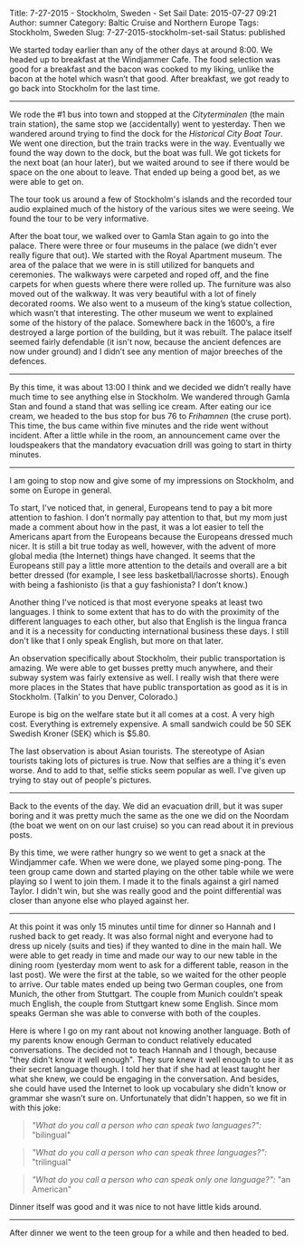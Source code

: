 Title: 7-27-2015 - Stockholm, Sweden - Set Sail
Date: 2015-07-27 09:21
Author: sumner
Category: Baltic Cruise and Northern Europe
Tags: Stockholm, Sweden
Slug: 7-27-2015-stockholm-set-sail
Status: published

We started today earlier than any of the other days at around 8:00. We headed up
to breakfast at the Windjammer Cafe. The food selection was good for a breakfast
and the bacon was cooked to my liking, unlike the bacon at the hotel which
wasn’t that good. After breakfast, we got ready to go back into Stockholm for
the last time.

------------------------------------------------------------------------

We rode the \#1 bus into town and stopped at the *Cityterminalen* (the main
train station), the same stop we (accidentally) went to yesterday.  Then we
wandered around trying to find the dock for the *Historical City Boat Tour*. We
went one direction, but the train tracks were in the way.  Eventually we found
the way down to the dock, but the boat was full. We got tickets for the next
boat (an hour later), but we waited around to see if there would be space on the
one about to leave. That ended up being a good bet, as we were able to get on.

The tour took us around a few of Stockholm's islands and the recorded tour audio
explained much of the history of the various sites we were seeing. We found the
tour to be very informative.

After the boat tour, we walked over to Gamla Stan again to go into the palace.
There were three or four museums in the palace (we didn't ever really figure
that out). We started with the Royal Apartment museum. The area of the palace
that we were in is still utilized for banquets and ceremonies. The walkways were
carpeted and roped off, and the fine carpets for when guests where there were
rolled up. The furniture was also moved out of the walkway. It was very
beautiful with a lot of finely decorated rooms. We also went to a museum of the
king’s statue collection, which wasn’t that interesting. The other museum we
went to explained some of the history of the palace. Somewhere back in the
1600’s, a fire destroyed a large portion of the building, but it was rebuilt.
The palace itself seemed fairly defendable (it isn't now, because the ancient
defences are now under ground) and I didn’t see any mention of major breeches of
the defences.

------------------------------------------------------------------------

By this time, it was about 13:00 I think and we decided we didn’t really have
much time to see anything else in Stockholm. We wandered through Gamla Stan and
found a stand that was selling ice cream. After eating our ice cream, we headed
to the bus stop for bus 76 to *Frihamnen* (the cruse port). This time, the bus
came within five minutes and the ride went without incident. After a little
while in the room, an announcement came over the loudspeakers that the mandatory
evacuation drill was going to start in thirty minutes.

------------------------------------------------------------------------

I am going to stop now and give some of my impressions on Stockholm, and some on
Europe in general.

To start, I've noticed that, in general, Europeans tend to pay a bit more
attention to fashion. I don’t normally pay attention to that, but my mom just
made a comment about how in the past, it was a lot easier to tell the Americans
apart from the Europeans because the Europeans dressed much nicer. It is still a
bit true today as well, however, with the advent of more global media (the
Internet) things have changed. It seems that the Europeans still pay a little
more attention to the details and overall are a bit better dressed (for example,
I see less basketball/lacrosse shorts). Enough with being a fashionisto (is that
a guy fashionista? I don’t know.)

Another thing I've noticed is that most everyone speaks at least two languages.
I think to some extent that has to do with the proximity of the different
languages to each other, but also that English is the lingua franca and it is a
necessity for conducting international business these days. I still don't like
that I only speak English, but more on that later.

An observation specifically about Stockholm, their public transportation is
amazing. We were able to get busses pretty much anywhere, and their subway
system was fairly extensive as well. I really wish that there were more places
in the States that have public transportation as good as it is in Stockholm.
(Talkin’ to you Denver, Colorado.)

Europe is big on the welfare state but it all comes at a cost. A very high cost.
Everything is extremely expensive. A small sandwich could be 50 SEK Swedish
Kroner (SEK) which is \$5.80.

The last observation is about Asian tourists. The stereotype of Asian tourists
taking lots of pictures is true. Now that selfies are a thing it's even worse.
And to add to that, selfie sticks seem popular as well.  I've given up trying to
stay out of people's pictures.

------------------------------------------------------------------------

Back to the events of the day. We did an evacuation drill, but it was super
boring and it was pretty much the same as the one we did on the Noordam (the
boat we went on on our last cruise) so you can read about it in previous posts.

By this time, we were rather hungry so we went to get a snack at the Windjammer
cafe. When we were done, we played some ping-pong. The teen group came down and
started playing on the other table while we were playing so I went to join them.
I made it to the finals against a girl named Taylor. I didn't win, but she was
really good and the point differential was closer than anyone else who played
against her.

------------------------------------------------------------------------

At this point it was only 15 minutes until time for dinner so Hannah and I
rushed back to get ready. It was also formal night and everyone had to dress up
nicely (suits and ties) if they wanted to dine in the main hall. We were able to
get ready in time and made our way to our new table in the dining room
(yesterday mom went to ask for a different table, reason in the last post). We
were the first at the table, so we waited for the other people to arrive. Our
table mates ended up being two German couples, one from Munich, the other from
Stuttgart. The couple from Munich couldn’t speak much English, the couple from
Stuttgart knew some English. Since mom speaks German she was able to converse
with both of the couples.

Here is where I go on my rant about not knowing another language. Both of my
parents know enough German to conduct relatively educated conversations. The
decided not to teach Hannah and I though, because "they didn't know it well
enough". They sure knew it well enough to use it as their secret language
though. I told her that if she had at least taught her what she knew, we could
be engaging in the conversation. And besides, she could have used the Internet
to look up vocabulary she didn't know or grammar she wasn’t sure on.
Unfortunately that didn't happen, so we fit in with this joke:

> *"What do you call a person who can speak two languages?":* "bilingual"

> *"What do you call a person who can speak three languages?":* "trilingual"

> *"What do you call a person who can speak only one language?":* "an American"

Dinner itself was good and it was nice to not have little kids around.

------------------------------------------------------------------------

After dinner we went to the teen group for a while and then headed to bed.
